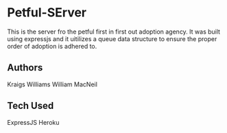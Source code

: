 # Petful-SErver

This is the server fro the petful first in first out adoption agency. It was built using expressjs and it uitilizes a queue data structure to ensure the proper order of adoption is adhered to. 

## Authors

Kraigs Williams
William MacNeil

## Tech Used

ExpressJS
Heroku
